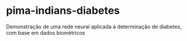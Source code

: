 # pima-indians-diabetes
Demonstração de uma rede neural aplicada à determinação de diabetes, com base em dados biométricos
